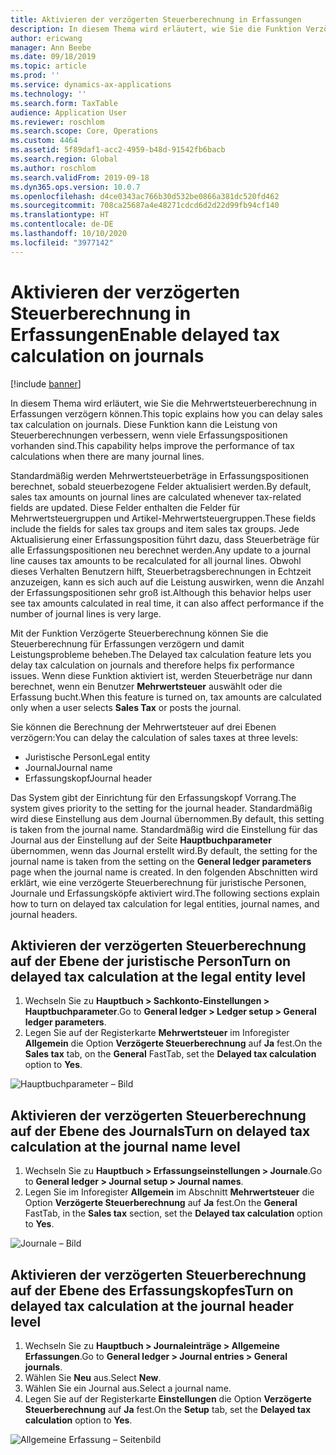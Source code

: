 ```yaml
---
title: Aktivieren der verzögerten Steuerberechnung in Erfassungen
description: In diesem Thema wird erläutert, wie Sie die Funktion Verzögerte Steuerberechnung aktivieren, um die Leistung der Steuerberechnung zu verbessern, wenn die Anzahl der Erfassungspositionen groß ist.
author: ericwang
manager: Ann Beebe
ms.date: 09/18/2019
ms.topic: article
ms.prod: ''
ms.service: dynamics-ax-applications
ms.technology: ''
ms.search.form: TaxTable
audience: Application User
ms.reviewer: roschlom
ms.search.scope: Core, Operations
ms.custom: 4464
ms.assetid: 5f89daf1-acc2-4959-b48d-91542fb6bacb
ms.search.region: Global
ms.author: roschlom
ms.search.validFrom: 2019-09-18
ms.dyn365.ops.version: 10.0.7
ms.openlocfilehash: d4ce0343ac766b30d532be0866a381dc520fd462
ms.sourcegitcommit: 708ca25687a4e48271cdcd6d2d22d99fb94cf140
ms.translationtype: HT
ms.contentlocale: de-DE
ms.lasthandoff: 10/10/2020
ms.locfileid: "3977142"
---
```

# <a name="enable-delayed-tax-calculation-on-journals"></a><span data-ttu-id="c5fc1-103">Aktivieren der verzögerten Steuerberechnung in Erfassungen</span><span class="sxs-lookup"><span data-stu-id="c5fc1-103">Enable delayed tax calculation on journals</span></span>
[!include [banner](../includes/banner.md)]


<span data-ttu-id="c5fc1-104">In diesem Thema wird erläutert, wie Sie die Mehrwertsteuerberechnung in Erfassungen verzögern können.</span><span class="sxs-lookup"><span data-stu-id="c5fc1-104">This topic explains how you can delay sales tax calculation on journals.</span></span> <span data-ttu-id="c5fc1-105">Diese Funktion kann die Leistung von Steuerberechnungen verbessern, wenn viele Erfassungspositionen vorhanden sind.</span><span class="sxs-lookup"><span data-stu-id="c5fc1-105">This capability helps improve the performance of tax calculations when there are many journal lines.</span></span>

<span data-ttu-id="c5fc1-106">Standardmäßig werden Mehrwertsteuerbeträge in Erfassungspositionen berechnet, sobald steuerbezogene Felder aktualisiert werden.</span><span class="sxs-lookup"><span data-stu-id="c5fc1-106">By default, sales tax amounts on journal lines are calculated whenever tax-related fields are updated.</span></span> <span data-ttu-id="c5fc1-107">Diese Felder enthalten die Felder für Mehrwertsteuergruppen und Artikel-Mehrwertsteuergruppen.</span><span class="sxs-lookup"><span data-stu-id="c5fc1-107">These fields include the fields for sales tax groups and item sales tax groups.</span></span> <span data-ttu-id="c5fc1-108">Jede Aktualisierung einer Erfassungsposition führt dazu, dass Steuerbeträge für alle Erfassungspositionen neu berechnet werden.</span><span class="sxs-lookup"><span data-stu-id="c5fc1-108">Any update to a journal line causes tax amounts to be recalculated for all journal lines.</span></span> <span data-ttu-id="c5fc1-109">Obwohl dieses Verhalten Benutzern hilft, Steuerbetragsberechnungen in Echtzeit anzuzeigen, kann es sich auch auf die Leistung auswirken, wenn die Anzahl der Erfassungspositionen sehr groß ist.</span><span class="sxs-lookup"><span data-stu-id="c5fc1-109">Although this behavior helps user see tax amounts calculated in real time, it can also affect performance if the number of journal lines is very large.</span></span>

<span data-ttu-id="c5fc1-110">Mit der Funktion Verzögerte Steuerberechnung können Sie die Steuerberechnung für Erfassungen verzögern und damit Leistungsprobleme beheben.</span><span class="sxs-lookup"><span data-stu-id="c5fc1-110">The Delayed tax calculation feature lets you delay tax calculation on journals and therefore helps fix performance issues.</span></span> <span data-ttu-id="c5fc1-111">Wenn diese Funktion aktiviert ist, werden Steuerbeträge nur dann berechnet, wenn ein Benutzer **Mehrwertsteuer** auswählt oder die Erfassung bucht.</span><span class="sxs-lookup"><span data-stu-id="c5fc1-111">When this feature is turned on, tax amounts are calculated only when a user selects **Sales Tax** or posts the journal.</span></span>

<span data-ttu-id="c5fc1-112">Sie können die Berechnung der Mehrwertsteuer auf drei Ebenen verzögern:</span><span class="sxs-lookup"><span data-stu-id="c5fc1-112">You can delay the calculation of sales taxes at three levels:</span></span>

- <span data-ttu-id="c5fc1-113">Juristische Person</span><span class="sxs-lookup"><span data-stu-id="c5fc1-113">Legal entity</span></span>
- <span data-ttu-id="c5fc1-114">Journal</span><span class="sxs-lookup"><span data-stu-id="c5fc1-114">Journal name</span></span>
- <span data-ttu-id="c5fc1-115">Erfassungskopf</span><span class="sxs-lookup"><span data-stu-id="c5fc1-115">Journal header</span></span>

<span data-ttu-id="c5fc1-116">Das System gibt der Einrichtung für den Erfassungskopf Vorrang.</span><span class="sxs-lookup"><span data-stu-id="c5fc1-116">The system gives priority to the setting for the journal header.</span></span> <span data-ttu-id="c5fc1-117">Standardmäßig wird diese Einstellung aus dem Journal übernommen.</span><span class="sxs-lookup"><span data-stu-id="c5fc1-117">By default, this setting is taken from the journal name.</span></span> <span data-ttu-id="c5fc1-118">Standardmäßig wird die Einstellung für das Journal aus der Einstellung auf der Seite **Hauptbuchparameter** übernommen, wenn das Journal erstellt wird.</span><span class="sxs-lookup"><span data-stu-id="c5fc1-118">By default, the setting for the journal name is taken from the setting on the **General ledger parameters** page when the journal name is created.</span></span> <span data-ttu-id="c5fc1-119">In den folgenden Abschnitten wird erklärt, wie eine verzögerte Steuerberechnung für juristische Personen, Journale und Erfassungsköpfe aktiviert wird.</span><span class="sxs-lookup"><span data-stu-id="c5fc1-119">The following sections explain how to turn on delayed tax calculation for legal entities, journal names, and journal headers.</span></span>

## <a name="turn-on-delayed-tax-calculation-at-the-legal-entity-level"></a><span data-ttu-id="c5fc1-120">Aktivieren der verzögerten Steuerberechnung auf der Ebene der juristische Person</span><span class="sxs-lookup"><span data-stu-id="c5fc1-120">Turn on delayed tax calculation at the legal entity level</span></span>

1. <span data-ttu-id="c5fc1-121">Wechseln Sie zu **Hauptbuch \> Sachkonto-Einstellungen \> Hauptbuchparameter**.</span><span class="sxs-lookup"><span data-stu-id="c5fc1-121">Go to **General ledger \> Ledger setup \> General ledger parameters**.</span></span>
2. <span data-ttu-id="c5fc1-122">Legen Sie auf der Registerkarte **Mehrwertsteuer** im Inforegister **Allgemein** die Option **Verzögerte Steuerberechnung** auf **Ja** fest.</span><span class="sxs-lookup"><span data-stu-id="c5fc1-122">On the **Sales tax** tab, on the **General** FastTab, set the **Delayed tax calculation** option to **Yes**.</span></span>

![Hauptbuchparameter – Bild](media/delayed-tax-calculation-gl.png)

## <a name="turn-on-delayed-tax-calculation-at-the-journal-name-level"></a><span data-ttu-id="c5fc1-124">Aktivieren der verzögerten Steuerberechnung auf der Ebene des Journals</span><span class="sxs-lookup"><span data-stu-id="c5fc1-124">Turn on delayed tax calculation at the journal name level</span></span>

1. <span data-ttu-id="c5fc1-125">Wechseln Sie zu **Hauptbuch \> Erfassungseinstellungen \> Journale**.</span><span class="sxs-lookup"><span data-stu-id="c5fc1-125">Go to **General ledger \> Journal setup \> Journal names**.</span></span>
2. <span data-ttu-id="c5fc1-126">Legen Sie im Inforegister **Allgemein** im Abschnitt **Mehrwertsteuer** die Option **Verzögerte Steuerberechnung** auf **Ja** fest.</span><span class="sxs-lookup"><span data-stu-id="c5fc1-126">On the **General** FastTab, in the **Sales tax** section, set the **Delayed tax calculation** option to **Yes**.</span></span>

![Journale – Bild](media/delayed-tax-calculation-journal-name.png)

## <a name="turn-on-delayed-tax-calculation-at-the-journal-header-level"></a><span data-ttu-id="c5fc1-128">Aktivieren der verzögerten Steuerberechnung auf der Ebene des Erfassungskopfes</span><span class="sxs-lookup"><span data-stu-id="c5fc1-128">Turn on delayed tax calculation at the journal header level</span></span>

1. <span data-ttu-id="c5fc1-129">Wechseln Sie zu **Hauptbuch \> Journaleinträge \> Allgemeine Erfassungen**.</span><span class="sxs-lookup"><span data-stu-id="c5fc1-129">Go to **General ledger \> Journal entries \> General journals**.</span></span>
2. <span data-ttu-id="c5fc1-130">Wählen Sie **Neu** aus.</span><span class="sxs-lookup"><span data-stu-id="c5fc1-130">Select **New**.</span></span>
3. <span data-ttu-id="c5fc1-131">Wählen Sie ein Journal aus.</span><span class="sxs-lookup"><span data-stu-id="c5fc1-131">Select a journal name.</span></span>
4. <span data-ttu-id="c5fc1-132">Legen Sie auf der Registerkarte **Einstellungen** die Option **Verzögerte Steuerberechnung** auf **Ja** fest.</span><span class="sxs-lookup"><span data-stu-id="c5fc1-132">On the **Setup** tab, set the **Delayed tax calculation** option to **Yes**.</span></span>

![Allgemeine Erfassung – Seitenbild](media/delayed-tax-calculation-journal-header.png)
